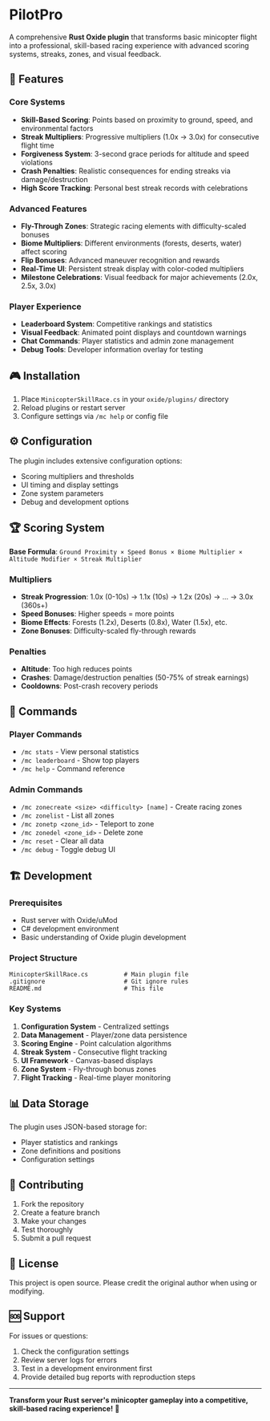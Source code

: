 # PilotPro

A comprehensive **Rust Oxide plugin** that transforms basic minicopter flight into a professional, skill-based racing experience with advanced scoring systems, streaks, zones, and visual feedback.

## 🚁 Features

### Core Systems
- **Skill-Based Scoring**: Points based on proximity to ground, speed, and environmental factors
- **Streak Multipliers**: Progressive multipliers (1.0x → 3.0x) for consecutive flight time
- **Forgiveness System**: 3-second grace periods for altitude and speed violations
- **Crash Penalties**: Realistic consequences for ending streaks via damage/destruction
- **High Score Tracking**: Personal best streak records with celebrations

### Advanced Features
- **Fly-Through Zones**: Strategic racing elements with difficulty-scaled bonuses
- **Biome Multipliers**: Different environments (forests, deserts, water) affect scoring
- **Flip Bonuses**: Advanced maneuver recognition and rewards
- **Real-Time UI**: Persistent streak display with color-coded multipliers
- **Milestone Celebrations**: Visual feedback for major achievements (2.0x, 2.5x, 3.0x)

### Player Experience
- **Leaderboard System**: Competitive rankings and statistics
- **Visual Feedback**: Animated point displays and countdown warnings
- **Chat Commands**: Player statistics and admin zone management
- **Debug Tools**: Developer information overlay for testing

## 🎮 Installation

1. Place `MinicopterSkillRace.cs` in your `oxide/plugins/` directory
2. Reload plugins or restart server
3. Configure settings via `/mc help` or config file

## ⚙️ Configuration

The plugin includes extensive configuration options:
- Scoring multipliers and thresholds
- UI timing and display settings
- Zone system parameters
- Debug and development options

## 🏆 Scoring System

**Base Formula**: `Ground Proximity × Speed Bonus × Biome Multiplier × Altitude Modifier × Streak Multiplier`

### Multipliers
- **Streak Progression**: 1.0x (0-10s) → 1.1x (10s) → 1.2x (20s) → ... → 3.0x (360s+)
- **Speed Bonuses**: Higher speeds = more points
- **Biome Effects**: Forests (1.2x), Deserts (0.8x), Water (1.5x), etc.
- **Zone Bonuses**: Difficulty-scaled fly-through rewards

### Penalties
- **Altitude**: Too high reduces points
- **Crashes**: Damage/destruction penalties (50-75% of streak earnings)
- **Cooldowns**: Post-crash recovery periods

## 🎯 Commands

### Player Commands
- `/mc stats` - View personal statistics
- `/mc leaderboard` - Show top players
- `/mc help` - Command reference

### Admin Commands
- `/mc zonecreate <size> <difficulty> [name]` - Create racing zones
- `/mc zonelist` - List all zones
- `/mc zonetp <zone_id>` - Teleport to zone
- `/mc zonedel <zone_id>` - Delete zone
- `/mc reset` - Clear all data
- `/mc debug` - Toggle debug UI

## 🏗️ Development

### Prerequisites
- Rust server with Oxide/uMod
- C# development environment
- Basic understanding of Oxide plugin development

### Project Structure
```
MinicopterSkillRace.cs          # Main plugin file
.gitignore                      # Git ignore rules
README.md                       # This file
```

### Key Systems
1. **Configuration System** - Centralized settings
2. **Data Management** - Player/zone data persistence
3. **Scoring Engine** - Point calculation algorithms
4. **Streak System** - Consecutive flight tracking
5. **UI Framework** - Canvas-based displays
6. **Zone System** - Fly-through bonus zones
7. **Flight Tracking** - Real-time player monitoring

## 📊 Data Storage

The plugin uses JSON-based storage for:
- Player statistics and rankings
- Zone definitions and positions
- Configuration settings

## 🤝 Contributing

1. Fork the repository
2. Create a feature branch
3. Make your changes
4. Test thoroughly
5. Submit a pull request

## 📝 License

This project is open source. Please credit the original author when using or modifying.

## 🆘 Support

For issues or questions:
1. Check the configuration settings
2. Review server logs for errors
3. Test in a development environment first
4. Provide detailed bug reports with reproduction steps

---

**Transform your Rust server's minicopter gameplay into a competitive, skill-based racing experience!** 🏁